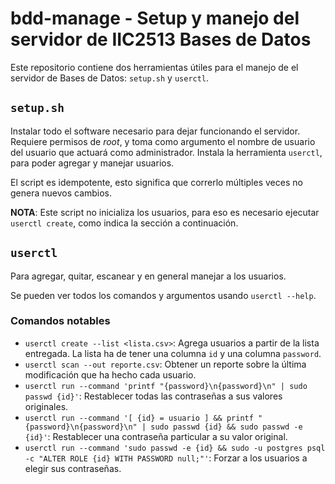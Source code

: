 # bdd-manage - Setup y manejo del servidor de IIC2513 Bases de Datos

Este repositorio contiene dos herramientas útiles para el manejo de el servidor de Bases de Datos: `setup.sh` y `userctl`.

## `setup.sh`

Instalar todo el software necesario para dejar funcionando el servidor.
Requiere permisos de _root_, y toma como argumento el nombre de usuario del usuario que actuará como administrador.
Instala la herramienta `userctl`, para poder agregar y manejar usuarios.

El script es idempotente, esto significa que correrlo múltiples veces no genera nuevos cambios.

**NOTA**: Este script no inicializa los usuarios, para eso es necesario ejecutar `userctl create`, como indica la sección a continuación.

## `userctl`

Para agregar, quitar, escanear y en general manejar a los usuarios.

Se pueden ver todos los comandos y argumentos usando `userctl --help`.

### Comandos notables

- `userctl create --list <lista.csv>`: Agrega usuarios a partir de la lista entregada. La lista ha de tener una columna `id` y una columna `password`.
- `userctl scan --out reporte.csv`: Obtener un reporte sobre la última modificación que ha hecho cada usuario.
- `userctl run --command 'printf "{password}\n{password}\n" | sudo passwd {id}'`: Restablecer todas las contraseñas a sus valores originales.
- `userctl run --command '[ {id} = usuario ] && printf "{password}\n{password}\n" | sudo passwd {id} && sudo passwd -e {id}'`: Restablecer una contraseña particular a su valor original.
- `userctl run --command 'sudo passwd -e {id} && sudo -u postgres psql -c "ALTER ROLE {id} WITH PASSWORD null;"'`: Forzar a los usuarios a elegir sus contraseñas.
